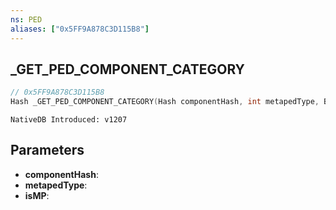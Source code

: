 ```yaml
---
ns: PED
aliases: ["0x5FF9A878C3D115B8"]
---
```

## _GET_PED_COMPONENT_CATEGORY

```c
// 0x5FF9A878C3D115B8
Hash _GET_PED_COMPONENT_CATEGORY(Hash componentHash, int metapedType, BOOL isMP);
```

```
NativeDB Introduced: v1207
```

## Parameters
* **componentHash**:
* **metapedType**:
* **isMP**:
